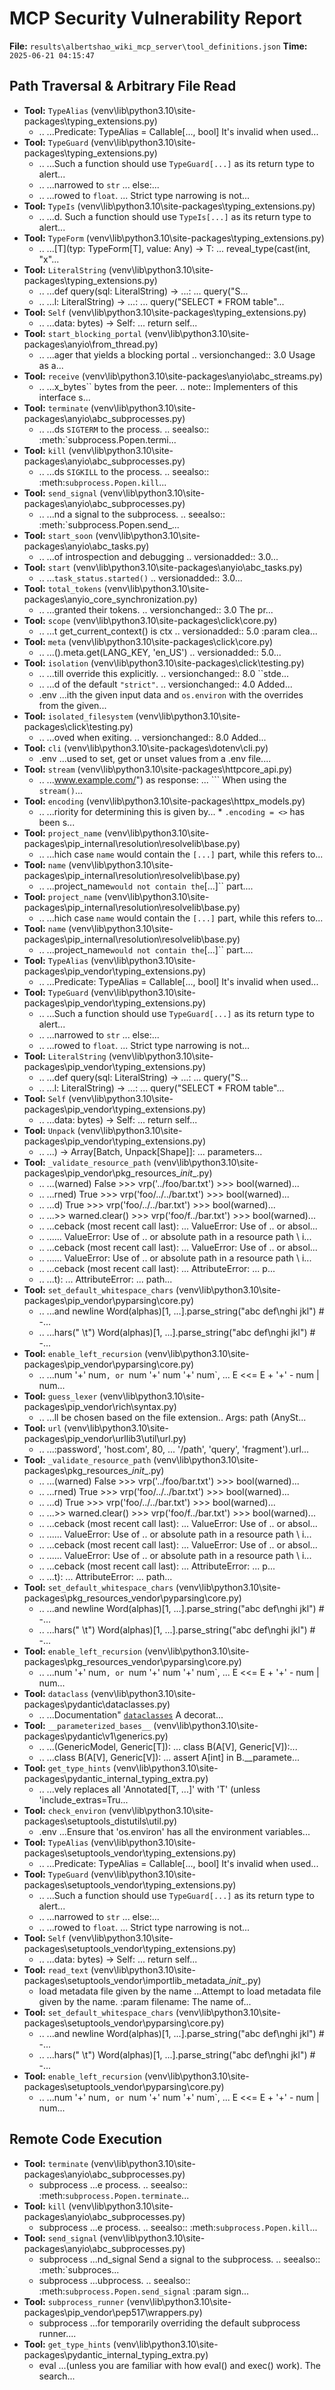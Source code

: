 # MCP Security Vulnerability Report
**File:** `results\albertshao_wiki_mcp_server\tool_definitions.json`
**Time:** `2025-06-21 04:15:47`


## Path Traversal & Arbitrary File Read
- **Tool:** `TypeAlias` (venv\lib\python3.10\site-packages\typing_extensions.py)
    - ..
        ...Predicate: TypeAlias = Callable[..., bool]          It's invalid when used...
- **Tool:** `TypeGuard` (venv\lib\python3.10\site-packages\typing_extensions.py)
    - ..
        ...Such a function should use ``TypeGuard[...]`` as its         return type to alert...
    - ..
        ...narrowed to ``str``                     ...                 else:...
    - ..
        ...rowed to ``float``.                     ...          Strict type narrowing is not...
- **Tool:** `TypeIs` (venv\lib\python3.10\site-packages\typing_extensions.py)
    - ..
        ...d.  Such a function should use ``TypeIs[...]`` as its         return type to alert...
- **Tool:** `TypeForm` (venv\lib\python3.10\site-packages\typing_extensions.py)
    - ..
        ...[T](typ: TypeForm[T], value: Any) -> T: ...              reveal_type(cast(int, "x"...
- **Tool:** `LiteralString` (venv\lib\python3.10\site-packages\typing_extensions.py)
    - ..
        ...def query(sql: LiteralString) -> ...:               ...            query("S...
    - ..
        ...l: LiteralString) -> ...:               ...            query("SELECT * FROM table"...
- **Tool:** `Self` (venv\lib\python3.10\site-packages\typing_extensions.py)
    - ..
        ...data: bytes) -> Self:                   ...                   return self...
- **Tool:** `start_blocking_portal` (venv\lib\python3.10\site-packages\anyio\from_thread.py)
    - ..
        ...ager that yields a blocking portal      .. versionchanged:: 3.0         Usage as a...
- **Tool:** `receive` (venv\lib\python3.10\site-packages\anyio\abc\_streams.py)
    - ..
        ...x_bytes`` bytes from the peer.          .. note:: Implementers of this interface s...
- **Tool:** `terminate` (venv\lib\python3.10\site-packages\anyio\abc\_subprocesses.py)
    - ..
        ...ds ``SIGTERM`` to the process.          .. seealso:: :meth:`subprocess.Popen.termi...
- **Tool:** `kill` (venv\lib\python3.10\site-packages\anyio\abc\_subprocesses.py)
    - ..
        ...ds ``SIGKILL`` to the process.          .. seealso:: :meth:`subprocess.Popen.kill`...
- **Tool:** `send_signal` (venv\lib\python3.10\site-packages\anyio\abc\_subprocesses.py)
    - ..
        ...nd a signal to the subprocess.          .. seealso:: :meth:`subprocess.Popen.send_...
- **Tool:** `start_soon` (venv\lib\python3.10\site-packages\anyio\abc\_tasks.py)
    - ..
        ...of introspection and debugging          .. versionadded:: 3.0...
- **Tool:** `start` (venv\lib\python3.10\site-packages\anyio\abc\_tasks.py)
    - ..
        ...``task_status.started()``          .. versionadded:: 3.0...
- **Tool:** `total_tokens` (venv\lib\python3.10\site-packages\anyio\_core\_synchronization.py)
    - ..
        ...granted their         tokens.          .. versionchanged:: 3.0             The pr...
- **Tool:** `scope` (venv\lib\python3.10\site-packages\click\core.py)
    - ..
        ...t get_current_context() is ctx          .. versionadded:: 5.0          :param clea...
- **Tool:** `meta` (venv\lib\python3.10\site-packages\click\core.py)
    - ..
        ...().meta.get(LANG_KEY, 'en_US')          .. versionadded:: 5.0...
- **Tool:** `isolation` (venv\lib\python3.10\site-packages\click\testing.py)
    - ..
        ...till override this explicitly.          .. versionchanged:: 8.0             ``stde...
    - ..
        ...d of the default ``"strict"``.          .. versionchanged:: 4.0             Added...
    - .env
        ...ith the given input data         and `os.environ` with the overrides from the given...
- **Tool:** `isolated_filesystem` (venv\lib\python3.10\site-packages\click\testing.py)
    - ..
        ...oved             when exiting.          .. versionchanged:: 8.0             Added...
- **Tool:** `cli` (venv\lib\python3.10\site-packages\dotenv\cli.py)
    - .env
        ...used to set, get or unset values from a .env file....
- **Tool:** `stream` (venv\lib\python3.10\site-packages\httpcore\_api.py)
    - ..
        ...www.example.com/") as response:         ...     ```      When using the `stream()`...
- **Tool:** `encoding` (venv\lib\python3.10\site-packages\httpx\_models.py)
    - ..
        ...riority for determining this is given by...          * `.encoding = <>` has been s...
- **Tool:** `project_name` (venv\lib\python3.10\site-packages\pip\_internal\resolution\resolvelib\base.py)
    - ..
        ...hich case ``name`` would contain the ``[...]`` part, while this         refers to...
- **Tool:** `name` (venv\lib\python3.10\site-packages\pip\_internal\resolution\resolvelib\base.py)
    - ..
        ...project_name`` would not contain the ``[...]`` part....
- **Tool:** `project_name` (venv\lib\python3.10\site-packages\pip\_internal\resolution\resolvelib\base.py)
    - ..
        ...hich case ``name`` would contain the ``[...]`` part, while this         refers to...
- **Tool:** `name` (venv\lib\python3.10\site-packages\pip\_internal\resolution\resolvelib\base.py)
    - ..
        ...project_name`` would not contain the ``[...]`` part....
- **Tool:** `TypeAlias` (venv\lib\python3.10\site-packages\pip\_vendor\typing_extensions.py)
    - ..
        ...Predicate: TypeAlias = Callable[..., bool]          It's invalid when used...
- **Tool:** `TypeGuard` (venv\lib\python3.10\site-packages\pip\_vendor\typing_extensions.py)
    - ..
        ...Such a function should use ``TypeGuard[...]`` as its         return type to alert...
    - ..
        ...narrowed to ``str``                     ...                 else:...
    - ..
        ...rowed to ``float``.                     ...          Strict type narrowing is not...
- **Tool:** `LiteralString` (venv\lib\python3.10\site-packages\pip\_vendor\typing_extensions.py)
    - ..
        ...def query(sql: LiteralString) -> ...:               ...            query("S...
    - ..
        ...l: LiteralString) -> ...:               ...            query("SELECT * FROM table"...
- **Tool:** `Self` (venv\lib\python3.10\site-packages\pip\_vendor\typing_extensions.py)
    - ..
        ...data: bytes) -> Self:                   ...                   return self...
- **Tool:** `Unpack` (venv\lib\python3.10\site-packages\pip\_vendor\typing_extensions.py)
    - ..
        ...) -> Array[Batch, Unpack[Shape]]: ...           parameters...
- **Tool:** `_validate_resource_path` (venv\lib\python3.10\site-packages\pip\_vendor\pkg_resources\__init__.py)
    - ..
        ...(warned)         False         >>> vrp('../foo/bar.txt')         >>> bool(warned)...
    - ..
        ...rned)         True         >>> vrp('foo/../../bar.txt')         >>> bool(warned)...
    - ..
        ...d)         True         >>> vrp('foo/../../bar.txt')         >>> bool(warned)...
    - ..
        ...>> warned.clear()         >>> vrp('foo/f../bar.txt')         >>> bool(warned)...
    - ..
        ...ceback (most recent call last):         ...         ValueError: Use of .. or absol...
    - ..
        ......         ValueError: Use of .. or absolute path in a resource path \ i...
    - ..
        ...ceback (most recent call last):         ...         ValueError: Use of .. or absol...
    - ..
        ......         ValueError: Use of .. or absolute path in a resource path \ i...
    - ..
        ...ceback (most recent call last):         ...         AttributeError: ...          p...
    - ..
        ...t):         ...         AttributeError: ...          path...
- **Tool:** `set_default_whitespace_chars` (venv\lib\python3.10\site-packages\pip\_vendor\pyparsing\core.py)
    - ..
        ...and newline             Word(alphas)[1, ...].parse_string("abc def\nghi jkl")  # -...
    - ..
        ...hars(" \t")             Word(alphas)[1, ...].parse_string("abc def\nghi jkl")  # -...
- **Tool:** `enable_left_recursion` (venv\lib\python3.10\site-packages\pip\_vendor\pyparsing\core.py)
    - ..
        ...num '+' num`, or `num '+' num '+' num`, ...             E <<= E + '+' - num | num...
- **Tool:** `guess_lexer` (venv\lib\python3.10\site-packages\pip\_vendor\rich\syntax.py)
    - ..
        ...ll be chosen based on the file extension..          Args:              path (AnySt...
- **Tool:** `url` (venv\lib\python3.10\site-packages\pip\_vendor\urllib3\util\url.py)
    - ..
        ...:password', 'host.com', 80,             ... '/path', 'query', 'fragment').url...
- **Tool:** `_validate_resource_path` (venv\lib\python3.10\site-packages\pkg_resources\__init__.py)
    - ..
        ...(warned)         False         >>> vrp('../foo/bar.txt')         >>> bool(warned)...
    - ..
        ...rned)         True         >>> vrp('foo/../../bar.txt')         >>> bool(warned)...
    - ..
        ...d)         True         >>> vrp('foo/../../bar.txt')         >>> bool(warned)...
    - ..
        ...>> warned.clear()         >>> vrp('foo/f../bar.txt')         >>> bool(warned)...
    - ..
        ...ceback (most recent call last):         ...         ValueError: Use of .. or absol...
    - ..
        ......         ValueError: Use of .. or absolute path in a resource path \ i...
    - ..
        ...ceback (most recent call last):         ...         ValueError: Use of .. or absol...
    - ..
        ......         ValueError: Use of .. or absolute path in a resource path \ i...
    - ..
        ...ceback (most recent call last):         ...         AttributeError: ...          p...
    - ..
        ...t):         ...         AttributeError: ...          path...
- **Tool:** `set_default_whitespace_chars` (venv\lib\python3.10\site-packages\pkg_resources\_vendor\pyparsing\core.py)
    - ..
        ...and newline             Word(alphas)[1, ...].parse_string("abc def\nghi jkl")  # -...
    - ..
        ...hars(" \t")             Word(alphas)[1, ...].parse_string("abc def\nghi jkl")  # -...
- **Tool:** `enable_left_recursion` (venv\lib\python3.10\site-packages\pkg_resources\_vendor\pyparsing\core.py)
    - ..
        ...num '+' num`, or `num '+' num '+' num`, ...             E <<= E + '+' - num | num...
- **Tool:** `dataclass` (venv\lib\python3.10\site-packages\pydantic\dataclasses.py)
    - ..
        ...Documentation"         [`dataclasses`](../concepts/dataclasses.md)      A decorat...
- **Tool:** `__parameterized_bases__` (venv\lib\python3.10\site-packages\pydantic\v1\generics.py)
    - ..
        ...(GenericModel, Generic[T]):             ...          class B(A[V], Generic[V]):...
    - ..
        ...class B(A[V], Generic[V]):             ...          assert A[int] in B.__paramete...
- **Tool:** `get_type_hints` (venv\lib\python3.10\site-packages\pydantic\_internal\_typing_extra.py)
    - ..
        ...vely replaces all         'Annotated[T, ...]' with 'T' (unless 'include_extras=Tru...
- **Tool:** `check_environ` (venv\lib\python3.10\site-packages\setuptools\_distutils\util.py)
    - .env
        ...Ensure that 'os.environ' has all the environment variables...
- **Tool:** `TypeAlias` (venv\lib\python3.10\site-packages\setuptools\_vendor\typing_extensions.py)
    - ..
        ...Predicate: TypeAlias = Callable[..., bool]          It's invalid when used...
- **Tool:** `TypeGuard` (venv\lib\python3.10\site-packages\setuptools\_vendor\typing_extensions.py)
    - ..
        ...Such a function should use ``TypeGuard[...]`` as its         return type to alert...
    - ..
        ...narrowed to ``str``                     ...                 else:...
    - ..
        ...rowed to ``float``.                     ...          Strict type narrowing is not...
- **Tool:** `Self` (venv\lib\python3.10\site-packages\setuptools\_vendor\typing_extensions.py)
    - ..
        ...data: bytes) -> Self:                   ...                   return self...
- **Tool:** `read_text` (venv\lib\python3.10\site-packages\setuptools\_vendor\importlib_metadata\__init__.py)
    - load metadata file given by the name
        ...Attempt to load metadata file given by the name.          :param filename: The name of...
- **Tool:** `set_default_whitespace_chars` (venv\lib\python3.10\site-packages\setuptools\_vendor\pyparsing\core.py)
    - ..
        ...and newline             Word(alphas)[1, ...].parse_string("abc def\nghi jkl")  # -...
    - ..
        ...hars(" \t")             Word(alphas)[1, ...].parse_string("abc def\nghi jkl")  # -...
- **Tool:** `enable_left_recursion` (venv\lib\python3.10\site-packages\setuptools\_vendor\pyparsing\core.py)
    - ..
        ...num '+' num`, or `num '+' num '+' num`, ...             E <<= E + '+' - num | num...

## Remote Code Execution
- **Tool:** `terminate` (venv\lib\python3.10\site-packages\anyio\abc\_subprocesses.py)
    - subprocess
        ...e process.          .. seealso:: :meth:`subprocess.Popen.terminate`...
- **Tool:** `kill` (venv\lib\python3.10\site-packages\anyio\abc\_subprocesses.py)
    - subprocess
        ...e process.          .. seealso:: :meth:`subprocess.Popen.kill`...
- **Tool:** `send_signal` (venv\lib\python3.10\site-packages\anyio\abc\_subprocesses.py)
    - subprocess
        ...nd_signal          Send a signal to the subprocess.          .. seealso:: :meth:`subproces...
    - subprocess
        ...ubprocess.          .. seealso:: :meth:`subprocess.Popen.send_signal`          :param sign...
- **Tool:** `subprocess_runner` (venv\lib\python3.10\site-packages\pip\_vendor\pep517\wrappers.py)
    - subprocess
        ...for temporarily overriding the default subprocess         runner....
- **Tool:** `get_type_hints` (venv\lib\python3.10\site-packages\pydantic\_internal\_typing_extra.py)
    - eval
        ...(unless you are familiar with how eval() and exec() work).  The         search...
